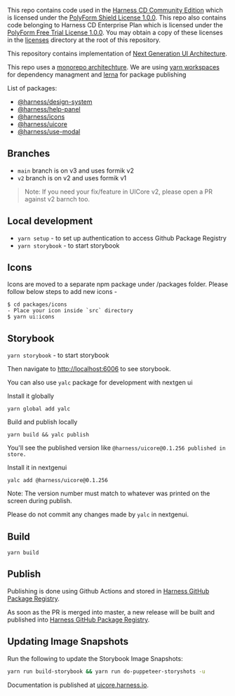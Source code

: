 This repo contains code used in the [Harness CD Community Edition](https://github.com/harness/harness-cd-community) which is licensed under the [PolyForm Shield License 1.0.0](./licenses/PolyForm-Shield-1.0.0.txt). This repo also contains code belonging to Harness CD Enterprise Plan which is licensed under the [PolyForm Free Trial License 1.0.0](./licenses/PolyForm-Free-Trial-1.0.0.txt). You may obtain a copy of these licenses in the [licenses](./licenses/) directory at the root of this repository.

This repository contains implementation of [Next Generation UI Architecture](https://docs.google.com/document/d/1oe_cHcDyYhwjJ6QZqyOIlpUWGgYyeCIBfUOdElg2rBg/edit#heading=h.41cp29fl3vvn).

This repo uses a [monorepo architechture](https://monorepo.tools/). We are using [yarn workspaces](https://classic.yarnpkg.com/lang/en/docs/workspaces/) for dependency managment and [lerna](https://lerna.js.org/) for package publishing

List of packages:

- [@harness/design-system](./packages/design-system/)
- [@harness/help-panel](./packages/help-panel/)
- [@harness/icons](./packages/icons/)
- [@harness/uicore](./packages/uicore/)
- [@harness/use-modal](./packages/useModal/)

## Branches

- `main` branch is on v3 and uses formik v2
- `v2` branch is on v2 and uses formik v1

> Note: If you need your fix/feature in UICore v2, please open a PR against v2 barnch too.

## Local development

- `yarn setup` - to set up authentication to access Github Package Registry
- `yarn storybook` - to start storybook

## Icons

Icons are moved to a separate npm package under /packages folder. Please follow below steps to add new icons -

```
$ cd packages/icons
- Place your icon inside `src` directory
$ yarn ui:icons
```

## Storybook

`yarn storybook` - to start storybook

Then navigate to [http://localhost:6006](http://localhost:6006) to see storybook.

You can also use `yalc` package for development with nextgen ui

Install it globally

```
yarn global add yalc
```

Build and publish locally

```
yarn build && yalc publish
```

You'll see the published version like `@harness/uicore@0.1.256 published in store.`

Install it in nextgenui

```
yalc add @harness/uicore@0.1.256
```

Note: The version number must match to whatever was printed on the screen during publish.

Please do not commit any changes made by `yalc` in nextgenui.

## Build

`yarn build`

## Publish

Publishing is done using Github Actions and stored in [Harness GitHub Package Registry](https://github.com/orgs/wings-software/packages).

As soon as the PR is merged into master, a new release will be built and published into [Harness GitHub Package Registry](https://github.com/orgs/wings-software/packages).

## Updating Image Snapshots

Run the following to update the Storybook Image Snapshots:

```sh
yarn run build-storybook && yarn run do-puppeteer-storyshots -u
```

Documentation is published at [uicore.harness.io](http://uicore.harness.io/).
